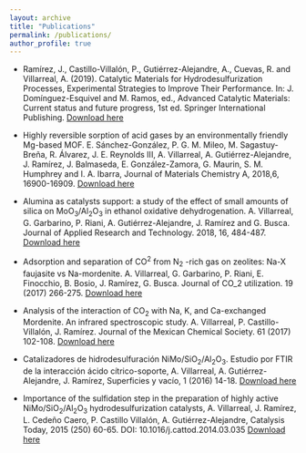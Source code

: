```yaml
---
layout: archive
title: "Publications"
permalink: /publications/
author_profile: true
---
```


* Ramírez, J., Castillo-Villalón, P., Gutiérrez-Alejandre, A., Cuevas, R. and Villarreal, A. (2019). Catalytic Materials for Hydrodesulfurization Processes, Experimental Strategies to Improve Their Performance. In: J. Domínguez-Esquivel and M. Ramos, ed., Advanced Catalytic Materials: Current status and future progress, 1st ed. Springer International Publishing. [Download here](https://github.com/AlineVillarreal/alinevillarreal.github.io/blob/master/files/Portada%20y%20Cap.%20Springer.pdf)

* Highly reversible sorption of acid gases by an environmentally friendly Mg-based MOF. E. Sánchez-González, P. G. M. Mileo, M. Sagastuy-Breña, R. Álvarez, J. E. Reynolds III, A. Villarreal, A. Gutiérrez-Alejandre, J. Ramírez, J. Balmaseda, E. González-Zamora, G. Maurin, S. M. Humphrey and I. A. Ibarra, Journal of Materials Chemistry A, 2018,6, 16900-16909. [Download here](https://github.com/AlineVillarreal/alinevillarreal.github.io/blob/master/files/Journal%20of%20Materials%20Chemistry%20A%20(2018).pdf)

* Alumina as catalysts support: a study of the effect of small amounts of silica on MoO<sub>3</sub>/Al<sub>2</sub>O<sub>3</sub> in ethanol oxidative dehydrogenation. A. Villarreal, G. Garbarino, P. Riani, A. Gutiérrez-Alejandre, J. Ramírez and G. Busca. Journal of Applied Research and Technology. 2018, 16, 484-487. [Download here](https://github.com/AlineVillarreal/alinevillarreal.github.io/blob/master/files/Villarreal%20(2018)%20JART.pdf)

* Adsorption and separation of CO<sup>2</sup> from N<sub>2</sub> -rich gas on zeolites: Na-X faujasite vs Na-mordenite. A. Villarreal, G. Garbarino, P. Riani, E. Finocchio, B. Bosio, J. Ramírez, G. Busca. Journal of CO_2 utilization. 19 (2017) 266-275. [Download here](https://github.com/AlineVillarreal/alinevillarreal.github.io/blob/master/files/Villarreal%20(2017).pdf)

* Analysis of the interaction of CO<sub>2</sub> with Na, K, and Ca-exchanged Mordenite. An infrared spectroscopic study. A. Villarreal, P. Castillo-Villalón, J. Ramírez. Journal of the Mexican Chemical Society. 61 (2017) 102-108. [Download here](https://github.com/AlineVillarreal/alinevillarreal.github.io/blob/master/files/Villarreal%202017%20(2).pdf)

* Catalizadores de hidrodesulfuración NiMo/SiO<sub>2</sub>/Al<sub>2</sub>O<sub>3</sub>. Estudio por FTIR de la interacción ácido cítrico-soporte, A. Villarreal, A. Gutiérrez-Alejandre, J. Ramírez, Superficies y vacío, 1 (2016) 14-18. [Download here](https://github.com/AlineVillarreal/alinevillarreal.github.io/blob/master/files/Villarreal%202016.pdf)

* Importance of the sulfidation step in the preparation of highly active NiMo/SiO<sub>2</sub>/Al<sub>2</sub>O<sub>3</sub> hydrodesulfurization catalysts, A. Villarreal, J. Ramírez, L. Cedeño Caero, P. Castillo Villalón, A. Gutiérrez-Alejandre, Catalysis Today, 2015 (250) 60-65. DOI: 10.1016/j.cattod.2014.03.035 [Download here](https://github.com/AlineVillarreal/alinevillarreal.github.io/blob/master/files/Villarreal%202015.pdf)
